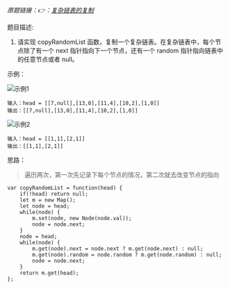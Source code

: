 *原题链接：👉：[复杂链表的复制](https://leetcode-cn.com/problems/fu-za-lian-biao-de-fu-zhi-lcof/)*

题目描述:

1. 请实现 copyRandomList 函数，复制一个复杂链表。在复杂链表中，每个节点除了有一个 next 指针指向下一个节点，还有一个 random 指针指向链表中的任意节点或者 null。

示例：

![示例1](https://assets.leetcode-cn.com/aliyun-lc-upload/uploads/2020/01/09/e1.png)
```
输入：head = [[7,null],[13,0],[11,4],[10,2],[1,0]]
输出：[[7,null],[13,0],[11,4],[10,2],[1,0]]
```

![示例2](https://assets.leetcode-cn.com/aliyun-lc-upload/uploads/2020/01/09/e2.png)
```
输入：head = [[1,1],[2,1]]
输出：[[1,1],[2,1]]
```

思路：
> 遍历两次，第一次先记录下每个节点的情况，第二次就去改变节点的指向

```
var copyRandomList = function(head) {
    if(!head) return null;
    let m = new Map();
    let node = head;
    while(node) {
        m.set(node, new Node(node.val));
        node = node.next;
    }
    node = head;
    while(node) {
        m.get(node).next = node.next ? m.get(node.next) : null;
        m.get(node).random = node.random ? m.get(node.random) : null;
        node = node.next;
    }
    return m.get(head);
};
```